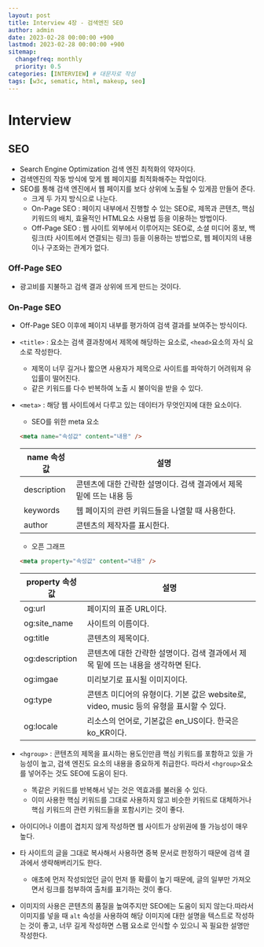 ```yaml
---
layout: post
title: Interview 4장 - 검색엔진 SEO
author: admin
date: 2023-02-28 00:00:00 +900
lastmod: 2023-02-28 00:00:00 +900
sitemap:
  changefreq: monthly
  priority: 0.5
categories: [INTERVIEW] # 대문자로 작성
tags: [w3c, sematic, html, makeup, seo]
---
```


# Interview

## SEO

- Search Engine Optimization 검색 엔진 최적화의 약자이다.
- 검색엔진의 작동 방식에 맞게 웹 페이지를 최적화해주는 작업이다.
- SEO를 통해 검색 엔진에서 웹 페이지를 보다 상위에 노출될 수 있게끔 만들어 준다.
  - 크게 두 가지 방식으로 나눈다.
  - On-Page SEO : 페이지 내부에서 진행할 수 있는 SEO로, 제목과 콘텐츠, 핵심 키워드의 배치, 효율적인 HTML요소 사용법 등을 이용하는 방법이다.
  - Off-Page SEO : 웹 사이트 외부에서 이루어지는 SEO로, 소셜 미디어 홍보, 백링크(타 사이트에서 연결되는 링크) 등을 이용하는 방법으로, 웹 페이지의 내용이나 구조와는 관계가 없다.

### Off-Page SEO

- 광고비를 지불하고 검색 결과 상위에 뜨게 만드는 것이다.

### On-Page SEO

- Off-Page SEO 이후에 페이지 내부를 평가하여 검색 결과를 보여주는 방식이다.
- `<title>` : 요소는 검색 결과창에서 제목에 해당하는 요소로, `<head>`요소의 자식 요소로 작성한다.
  - 제목이 너무 길거나 짧으면 사용자가 제목으로 사이트를 파악하기 어려워져 유입률이 떨어진다.
  - 같은 키워드를 다수 반복하여 노출 시 불이익을 받을 수 있다.
- `<meta>` : 해당 웹 사이트에서 다루고 있는 데이터가 무엇인지에 대한 요소이다.

  - SEO를 위한 meta 요소

  ```html
  <meta name="속성값" content="내용" />
  ```

  | name 속성값 | 설명                                                                |
  | ----------- | ------------------------------------------------------------------- |
  | description | 콘텐츠에 대한 간략한 설명이다. 검색 결과에서 제목 밑에 뜨는 내용 등 |
  | keywords    | 웹 페이지의 관련 키워드들을 나열할 때 사용한다.                     |
  | author      | 콘텐츠의 제작자를 표시한다.                                         |

  - 오픈 그래프

  ```html
  <meta property="속성값" content="내용" />
  ```

  | property 속성값 | 설명                                                                                    |
  | --------------- | --------------------------------------------------------------------------------------- |
  | og:url          | 페이지의 표준 URL이다.                                                                  |
  | og:site_name    | 사이트의 이름이다.                                                                      |
  | og:title        | 콘텐츠의 제목이다.                                                                      |
  | og:description  | 콘텐츠에 대한 간략한 설명이다. 검색 결과에서 제목 밑에 뜨는 내용을 생각하면 된다.       |
  | og:imgae        | 미리보기로 표시될 이미지이다.                                                           |
  | og:type         | 콘텐츠 미디어의 유형이다. 기본 값은 website로, video, music 등의 유형을 표시할 수 있다. |
  | og:locale       | 리소스의 언어로, 기본값은 en_US이다. 한국은 ko_KR이다.                                  |

- `<hgroup>` : 콘텐츠의 제목을 표시하는 용도인만큼 핵심 키워드를 포함하고 있을 가능성이 높고, 검색 엔진도 요소의 내용을 중요하게 취급한다. 따라서 `<hgroup>`요소를 넣어주는 것도 SEO에 도움이 된다.
  - 똑같은 키워드를 반복해서 넣는 것은 역효과를 불러올 수 있다.
  - 이미 사용한 핵심 키워드를 그대로 사용하지 않고 비슷한 키워드로 대체하거나 핵심 키워드의 관련 키워드들을 포함시키는 것이 좋다.
- 아이디어나 이름이 겹치지 않게 작성하면 웹 사이트가 상위권에 뜰 가능성이 매우 높다.
- 타 사이트의 글을 그대로 복사해서 사용하면 중복 문서로 판정하기 때문에 검색 결과에서 생략해버리기도 한다.
  - 애초에 먼저 작성되었던 글이 먼저 뜰 확률이 높기 때문에, 글의 일부만 가져오면서 링크를 첨부하여 출처를 표기하는 것이 좋다.
- 이미지의 사용은 콘텐츠의 품질을 높여주지만 SEO에는 도움이 되지 않는다.따라서 이미지를 넣을 때 `alt` 속성을 사용하여 해당 이미지에 대한 설명을 텍스트로 작성하는 것이 좋고, 너무 길게 작성하면 스팸 요소로 인식할 수 있으니 꼭 필요한 설명만 작성한다.
